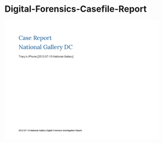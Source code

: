 # Digital-Forensics-Casefile-Report

![alt text](https://github.com/rochoabanuelos/Digital-Forensics-Casefile-Report/blob/main/Case%20Report/Case%20Report1024_1.jpg)
